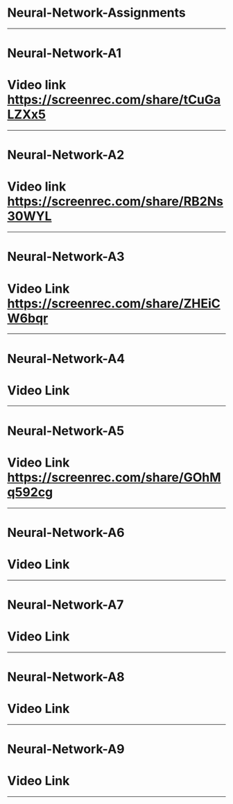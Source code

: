 # Neural-Network-Assignments

-----------------------------------

# Neural-Network-A1
# Video link  https://screenrec.com/share/tCuGaLZXx5


----------------------------
# Neural-Network-A2
# Video link https://screenrec.com/share/RB2Ns30WYL

----------------------------
# Neural-Network-A3
# Video Link https://screenrec.com/share/ZHEiCW6bqr


----------------------------
# Neural-Network-A4
# Video Link 

----------------------------
# Neural-Network-A5
# Video Link https://screenrec.com/share/GOhMq592cg

----------------------------
# Neural-Network-A6
# Video Link 

----------------------------
# Neural-Network-A7
# Video Link 

----------------------------
# Neural-Network-A8
# Video Link 

----------------------------
# Neural-Network-A9
# Video Link 

----------------------------

